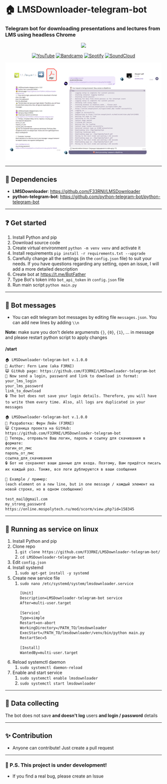 # 🏠 LMSDownloader-telegram-bot
### Telegram bot for downloading presentations and lectures from LMS using headless Chrome
<div style="width:100%;text-align:center;">
   <p align="center">
      <img src="https://badges.frapsoft.com/os/v1/open-source.png?v=103" >
   </p>
</div>
<div style="width:100%;text-align:center;">
   <p align="center">
      <a href="https://www.youtube.com/@F3RNI"><img alt="YouTube" src="https://img.shields.io/badge/-YouTube-red" ></a>
      <a href="https://f3rni.bandcamp.com"><img alt="Bandcamp" src="https://img.shields.io/badge/-Bandcamp-cyan" ></a>
      <a href="https://open.spotify.com/artist/22PQ62alehywlYiksbtzsm"><img alt="Spotify" src="https://img.shields.io/badge/-Spotify-green" ></a>
      <a href="https://soundcloud.com/f3rni"><img alt="SoundCloud" src="https://img.shields.io/badge/-SoundCloud-orange" ></a>
   </p>
</div>

![](Banner.png)

----------

## 📙 Dependencies

- **LMSDownloader**: https://github.com/F33RNI/LMSDownloader
- **python-telegram-bot**: https://github.com/python-telegram-bot/python-telegram-bot

----------

## ❓ Get started

1. Install Python and pip
2. Download source code
3. Create virtual environment `python -m venv venv` and activate it
4. Install requirements `pip install -r requirements.txt --upgrade`
5. Carefully change all the settings (in the `config.json` file) to suit your needs. If you have questions regarding any setting, open an issue, I will add a more detailed description
6. Create bot at https://t.me/BotFather
7. Type Bot's token into `bot_api_token` in `config.json` file
8. Run main script `python main.py`

----------

## 💬 Bot messages

- You can edit telegram bot messages by editing file `messages.json`. You can add new lines by adding `\\n`

**Note:** make sure you don't delete argumensts `{}`, `{0}`, `{1}`, ... in message and please restart python script to apply changes

#### /start

```
🏠 LMSDownloader-telegram-bot v.1.0.0
💜 Author: Fern Lane (aka F3RNI)
😺 GitHub page: https://github.com/F33RNI/LMSDownloader-telegram-bot
💬 Now send a login, password and link to download in format:
your_lms_login
your_lms_password
link_to_download
🔒 The bot does not save your login details. Therefore, you will have to write them every time. Also, all logs are duplicated in your messages

🏠 LMSDownloader-telegram-bot v.1.0.0
💜 Разработка: Ферн Лейн (F3RNI)
😺 Страница проекта на GitHub: https://github.com/F33RNI/LMSDownloader-telegram-bot
💬 Теперь, отправьте Ваш логин, пароль и ссылку для скачивания в формате:
логин_от_лмс
пароль_от_лмс
ссылка_для_скачивания
🔒 Бот не сохраняет ваши данные для входа. Поэтому, Вам придётся писать их каждый раз. Также, все логи дублируются в ваши сообщения

💬 Example / пример: 
(each element on a new line, but in one message / каждый элемент на новой строке, но в одном сообщении)

test_mail@gmail.com
my_strong_password
https://online.mospolytech.ru/mod/scorm/view.php?id=158345
```

----------

## 🐧 Running as service on linux

1. Install Python and pip
2. Clone repo
   1. `git clone https://github.com/F33RNI/LMSDownloader-telegram-bot/`
   2. `cd LMSDownloader-telegram-bot`
3. Edit `config.json`
4. Install systemd
   1. `sudo apt-get install -y systemd`
5. Create new service file
   1. `sudo nano /etc/systemd/system/lmsdownloader.service`
      ```
      [Unit]
      Description=LMSDownloader-telegram-bot service
      After=multi-user.target
      
      [Service]
      Type=simple
      Restart=on-abort
      WorkingDirectory=/PATH_TO/lmsdownloader
      ExecStart=/PATH_TO/lmsdownloader/venv/bin/python main.py
      RestartSec=5
      
      [Install]
      WantedBy=multi-user.target
      ```
6. Reload systemctl daemon
   1. `sudo systemctl daemon-reload`
7. Enable and start service
   1. `sudo systemctl enable lmsdownloader`
   2. `sudo systemctl start lmsdownloader`

----------

## 📜 Data collecting

The bot does not save **and doesn't log** users **and login / password** details

----------

## ✨ Contribution

- Anyone can contribute! Just create a pull request

----------

### 🚧 P.S. This project is under development!

- If you find a real bug, please create an Issue
